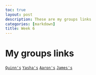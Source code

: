 ```yaml
---
toc: true
layout: post
description: These are my groups links
categories: [markdown]
title: Week 6
---
```


# My groups links 
[`Quinn's`](ff)
[`Yasha's`](https://github.com/yashakhoshini/yasha-fastpages/issues/3#issue-1353117861)
[`Aaron's`](https://github.com/aaron-rub/FP/issues/6)
[`James's`](https://github.com/jameshunter12/james-fastpage/issues/6#issue-1379948642)
